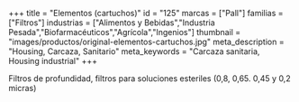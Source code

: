 +++
title = "Elementos (cartuchos)"
id = "125"
marcas = ["Pall"]
familias = ["Filtros"]
industrias = ["Alimentos y Bebidas","Industria Pesada","Biofarmacéuticos","Agrícola","Ingenios"]
thumbnail = "images/productos/original-elementos-cartuchos.jpg"
meta_description = "Housing, Carcaza, Sanitario"
meta_keywords = "Carcaza sanitaria, Housing industrial"
+++
<p>Filtros de profundidad, filtros para soluciones esteriles (0,8, 0,65. 0,45 y 0,2 micras)</p>